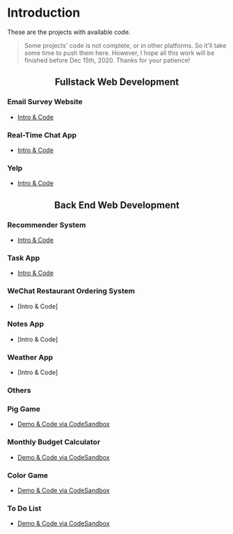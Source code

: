 # Introduction

These are the projects with available code.

> Some projects' code is not complete, or in other platforms. So it'll take some time to push them here. However, I hope all this work will be finished before Dec 15th, 2020. Thanks for your patience!

<div align="center">




## Fullstack Web Development

</div>

### Email Survey Website 
- [Intro & Code](https://github.com/YiranSunn/emailFeedback)

### Real-Time Chat App
- [Intro & Code](https://github.com/YiranSunn/realtimeChatApp)

### Yelp
- [Intro & Code](https://github.com/YiranSunn/Yelpwebdev)



<div align="center">

## Back End Web Development

</div>

### Recommender System
- [Intro & Code](https://github.com/YiranSunn/recSys)


### Task App
- [Intro & Code](https://github.com/YiranSunn/Task-App)


### WeChat Restaurant Ordering System
- [Intro & Code]


### Notes App
- [Intro & Code]

### Weather App
- [Intro & Code]




### Others

### Pig Game

- [Demo & Code via CodeSandbox](https://codesandbox.io/s/project-pig-game-2ekg7)

### Monthly Budget Calculator

- [Demo & Code via CodeSandbox](https://codesandbox.io/s/project-monthly-budget-calculator-26f32)

### Color Game

- [Demo & Code via CodeSandbox](https://codesandbox.io/s/project-color-game-wesq0)

### To Do List

- [Demo & Code via CodeSandbox](https://codesandbox.io/s/project-to-do-list-r751r)





